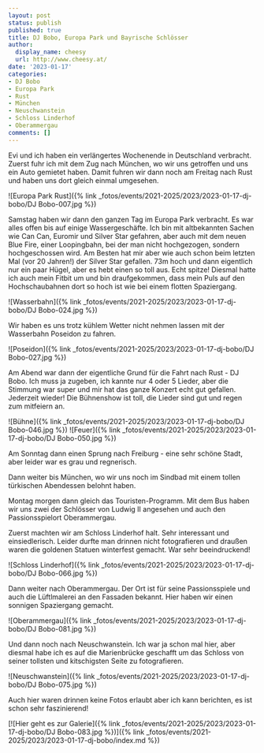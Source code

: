 ```yaml
---
layout: post
status: publish
published: true
title: DJ Bobo, Europa Park und Bayrische Schlösser
author:
  display_name: cheesy
  url: http://www.cheesy.at/
date: '2023-01-17'
categories:
- DJ Bobo
- Europa Park
- Rust
- München
- Neuschwanstein
- Schloss Linderhof
- Oberammergau
comments: []
---
```

Evi und ich haben ein verlängertes Wochenende in Deutschland verbracht. Zuerst fuhr ich mit dem Zug nach München, wo wir uns getroffen und uns ein Auto gemietet haben. Damit fuhren wir dann noch am Freitag nach Rust und haben uns dort gleich einmal umgesehen.

![Europa Park Rust]({% link _fotos/events/2021-2025/2023/2023-01-17-dj-bobo/DJ Bobo-007.jpg %})

Samstag haben wir dann den ganzen Tag im Europa Park verbracht. Es war alles offen bis auf einige Wassergeschäfte. Ich bin mit altbekannten Sachen wie Can Can, Euromir und Silver Star gefahren, aber auch mit dem neuen Blue Fire, einer Loopingbahn, bei der man nicht hochgezogen, sondern hochgeschossen wird. Am Besten hat mir aber wie auch schon beim letzten Mal (vor 20 Jahren!) der Silver Star gefallen. 73m hoch und dann eigentlich nur ein paar Hügel, aber es hebt einen so toll aus. Echt spitze! Diesmal hatte ich auch mein Fitbit um und bin draufgekommen, dass mein Puls auf den Hochschaubahnen dort so hoch ist wie bei einem flotten Spaziergang.

![Wasserbahn]({% link _fotos/events/2021-2025/2023/2023-01-17-dj-bobo/DJ Bobo-024.jpg %})

Wir haben es uns trotz kühlem Wetter nicht nehmen lassen mit der Wasserbahn Poseidon zu fahren.

![Poseidon]({% link _fotos/events/2021-2025/2023/2023-01-17-dj-bobo/DJ Bobo-027.jpg %})

Am Abend war dann der eigentliche Grund für die Fahrt nach Rust - DJ Bobo. Ich muss ja zugeben, ich kannte nur 4 oder 5 Lieder, aber die Stimmung war super und mir hat das ganze Konzert echt gut gefallen. Jederzeit wieder! Die Bühnenshow ist toll, die Lieder sind gut und regen zum mitfeiern an.

![Bühne]({% link _fotos/events/2021-2025/2023/2023-01-17-dj-bobo/DJ Bobo-046.jpg %})
![Feuer]({% link _fotos/events/2021-2025/2023/2023-01-17-dj-bobo/DJ Bobo-050.jpg %})

Am Sonntag dann einen Sprung nach Freiburg - eine sehr schöne Stadt, aber leider war es grau und regnerisch.

Dann weiter bis München, wo wir uns noch im Sindbad mit einem tollen türkischen Abendessen belohnt haben.

Montag morgen dann gleich das Touristen-Programm. Mit dem Bus haben wir uns zwei der Schlösser von Ludwig II angesehen und auch den Passionsspielort Oberammergau.

Zuerst machten wir am Schloss Linderhof halt. Sehr interessant und einsiedlerisch. Leider durfte man drinnen nicht fotografieren und draußen waren die goldenen Statuen winterfest gemacht. War sehr beeindruckend!

![Schloss Linderhof]({% link _fotos/events/2021-2025/2023/2023-01-17-dj-bobo/DJ Bobo-066.jpg %})

Dann weiter nach Oberammergau. Der Ort ist für seine Passionsspiele und auch die Lüftlmalerei an den Fassaden bekannt. Hier haben wir einen sonnigen Spaziergang gemacht.

![Oberammergau]({% link _fotos/events/2021-2025/2023/2023-01-17-dj-bobo/DJ Bobo-081.jpg %})

Und dann noch nach Neuschwanstein. Ich war ja schon mal hier, aber diesmal habe ich es auf die Marienbrücke geschafft um das Schloss von seiner tollsten und kitschigsten Seite zu fotografieren.

![Neuschwanstein]({% link _fotos/events/2021-2025/2023/2023-01-17-dj-bobo/DJ Bobo-075.jpg %})

Auch hier waren drinnen keine Fotos erlaubt aber ich kann berichten, es ist schon sehr faszinierend!

[![Hier geht es zur Galerie]({% link _fotos/events/2021-2025/2023/2023-01-17-dj-bobo/DJ Bobo-083.jpg %})]({% link _fotos/events/2021-2025/2023/2023-01-17-dj-bobo/index.md %})
